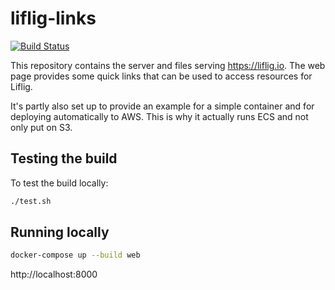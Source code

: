 # liflig-links

[![Build Status](https://jenkins.capra.tv/buildStatus/icon?job=liflig-internal/liflig-links/master)](https://jenkins.capra.tv/job/liflig-internal/job/liflig-links/job/master/)

This repository contains the server and files serving https://liflig.io.
The web page provides some quick links that can be used to access resources
for Liflig.

It's partly also set up to provide an example for a simple container and for
deploying automatically to AWS. This is why it actually runs ECS and not
only put on S3.

## Testing the build

To test the build locally:

```bash
./test.sh
```

## Running locally

```bash
docker-compose up --build web
```

http://localhost:8000
